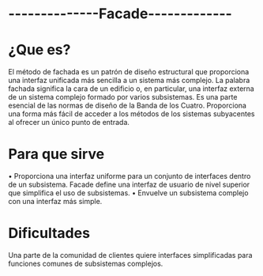 # --------------Facade------------- #
# ¿Que es?
El método de fachada es un patrón de diseño estructural que proporciona una interfaz unificada más sencilla a un sistema más complejo. La palabra fachada significa la cara de un edificio o, en particular, una interfaz externa de un sistema complejo formado por varios subsistemas. Es una parte esencial de las normas de diseño de la Banda de los Cuatro. Proporciona una forma más fácil de acceder a los métodos de los sistemas subyacentes al ofrecer un único punto de entrada.
# Para que sirve
•	Proporciona una interfaz uniforme para un conjunto de interfaces dentro de un subsistema. Facade define una interfaz de usuario de nivel superior que simplifica el uso de subsistemas.
•	Envuelve un subsistema complejo con una interfaz más simple.
# Dificultades
Una parte de la comunidad de clientes quiere interfaces simplificadas para funciones comunes de subsistemas complejos.
